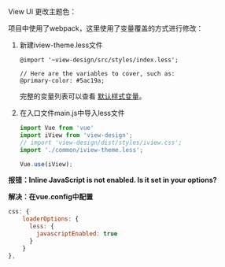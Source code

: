 View UI 更改主题色：

项目中使用了webpack，这里使用了变量覆盖的方式进行修改：

1. 新建iview-theme.less文件

   ```less
   @import '~view-design/src/styles/index.less';
   
   // Here are the variables to cover, such as:
   @primary-color: #5ac19a;
   ```

   完整的变量列表可以查看 [默认样式变量](https://github.com/view-design/ViewUI/blob/master/src/styles/custom.less)。

2. 在入口文件main.js中导入less文件

   ```js
   import Vue from 'vue'
   import iView from 'view-design';
   // import 'view-design/dist/styles/iview.css';
   import './common/iview-theme.less';
   
   Vue.use(iView);
   ```

**报错：Inline JavaScript is not enabled. Is it set in your options?**

**解决：在vue.config中配置**

```js
css: {
    loaderOptions: {
      less: {
        javascriptEnabled: true
      }
    }
},
```

<!--注意：需重新启动项目生效-->
